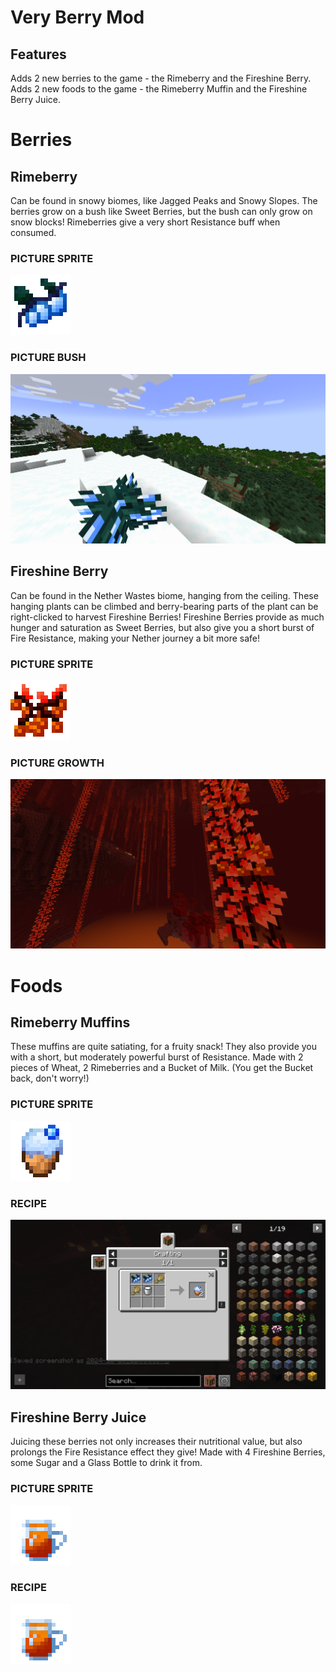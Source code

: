 # Very Berry Mod

## Features
Adds 2 new berries to the game - the Rimeberry and the Fireshine Berry. 
Adds 2 new foods to the game - the Rimeberry Muffin and the Fireshine Berry Juice. 
  
# Berries
## Rimeberry
Can be found in snowy biomes, like Jagged Peaks and Snowy Slopes. The berries grow on a bush like Sweet Berries, but the bush can only grow on snow blocks! Rimeberries give a very short Resistance buff when consumed. 

### PICTURE SPRITE
<img src="https://github.com/SquareShaper/very-berry-1.21/blob/master/PageAssets/Rimeberries.png?raw=true" alt="A sprite showing the Rimeberry">

### PICTURE BUSH
<img src="https://github.com/SquareShaper/very-berry-1.21/blob/master/PageAssets/loneBerry.png?raw=true" alt="A screenshot showing the Rimeberry Bush, growing in a snowy biome">

## Fireshine Berry
Can be found in the Nether Wastes biome, hanging from the ceiling. These hanging plants can be climbed and berry-bearing parts of the plant can be right-clicked to harvest Fireshine Berries! Fireshine Berries provide as much hunger and saturation as Sweet Berries, but also give you a short burst of Fire Resistance, making your Nether journey a bit more safe! 

### PICTURE SPRITE
<img src="https://github.com/SquareShaper/very-berry-1.21/blob/master/PageAssets/FireshineBerry.png?raw=true" alt="A sprite showing the Fireshine Berry">

### PICTURE GROWTH
<img src="https://github.com/SquareShaper/very-berry-1.21/blob/master/PageAssets/FireshineBerryGrowth.png?raw=true" alt="A screenshot showing the Fireshine Berry Growth, hanging down from the Nether ceiling">

# Foods

## Rimeberry Muffins
These muffins are quite satiating, for a fruity snack! They also provide you with a short, but moderately powerful burst of Resistance. 
Made with 2 pieces of Wheat, 2 Rimeberries and a Bucket of Milk. (You get the Bucket back, don't worry!)

### PICTURE SPRITE
<img src="https://github.com/SquareShaper/very-berry-1.21/blob/master/PageAssets/RimeberryMuffin.png?raw=true" alt="A sprite showing the Rimeberry Muffin">

### RECIPE
<img src="https://github.com/SquareShaper/very-berry-1.21/blob/master/PageAssets/RimeberryMuffinRecipe.png?raw=true" alt="The crafting recipe for the Rimeberry Muffin">

## Fireshine Berry Juice
Juicing these berries not only increases their nutritional value, but also prolongs the Fire Resistance effect they give!
Made with 4 Fireshine Berries, some Sugar and a Glass Bottle to drink it from. 

### PICTURE SPRITE
<img src="https://github.com/SquareShaper/very-berry-1.21/blob/master/PageAssets/FireshineBerryJuice.png?raw=true" alt="A sprite showing the Fireshine Berry Juice">

### RECIPE
<img src="https://github.com/SquareShaper/very-berry-1.21/blob/master/PageAssets/FireshineBerryJuice.png?raw=true" alt="The crafting recipe for the Fireshine Berry Juice">
